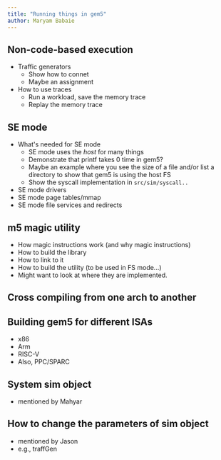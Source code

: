 ```yaml
---
title: "Running things in gem5"
author: Maryam Babaie
---
```


## Non-code-based execution

- Traffic generators
  - Show how to connet
  - Maybe an assignment
- How to use traces
  - Run a workload, save the memory trace
  - Replay the memory trace 

## SE mode

- What's needed for SE mode
  - SE mode uses the *host* for many things
  - Demonstrate that printf takes 0 time in gem5?
  - Maybe an example where you see the size of a file and/or list a directory to show that gem5 is using the host FS
  - Show the syscall implementation in `src/sim/syscall..`
- SE mode drivers
- SE mode page tables/mmap
- SE mode file services and redirects

## m5 magic utility

- How magic instructions work (and why magic instructions)
- How to build the library
- How to link to it
- How to build the utility (to be used in FS mode...)
- Might want to look at where they are implemented.

## Cross compiling from one arch to another

## Building gem5 for different ISAs

- x86
- Arm
- RISC-V
- Also, PPC/SPARC
## System sim object
- mentioned by Mahyar

## How to change the parameters of sim object
- mentioned by Jason
- e.g., traffGen
